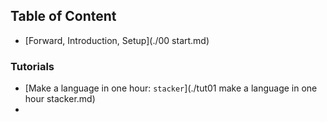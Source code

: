 ## Table of Content

- [Forward, Introduction, Setup](./00 start.md)

### Tutorials

- [Make a language in one hour: `stacker`](./tut01 make a language in one hour stacker.md)
- 
